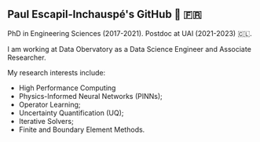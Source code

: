 ## Paul Escapil-Inchauspé's GitHub 👋 🇫🇷 

PhD in Engineering Sciences (2017-2021). Postdoc at UAI (2021-2023) 🇨🇱. 

I am working at Data Obervatory as a Data Science Engineer and Associate Researcher.

My research interests include:
- High Performance Computing
- Physics-Informed Neural Networks (PINNs);
- Operator Learning;
- Uncertainty Quantification (UQ);
- Iterative Solvers;
- Finite and Boundary Element Methods.

<!--
**pescap/pescap** is a ✨ _special_ ✨ repository because its `README.md` (this file) appears on your GitHub profile.

Here are some ideas to get you started:

- 🔭 I’m currently working on ...
- 🌱 I’m currently learning ...
- 👯 I’m looking to collaborate on ...
- 🤔 I’m looking for help with ...
- 💬 Ask me about ...
- 📫 How to reach me: ...
- 😄 Pronouns: ...
- ⚡ Fun fact: ...
-->
